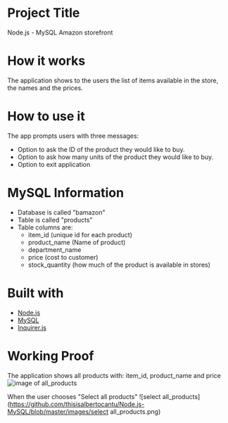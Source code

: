 # Project Title
Node.js - MySQL Amazon storefront

# How it works
The application shows to the users the list of items available in the store, the names and the prices.

# How to use it
The app prompts users with three messages:

* Option to ask the ID of the product they would like to buy.
* Option to ask how many units of the product they would like to buy.
* Option to exit application

# MySQL Information
* Database is called "bamazon"
* Table is called "products"
* Table columns are: 
  * item_id (unique id for each product)
  * product_name (Name of product)
  * department_name
  * price (cost to customer)
  * stock_quantity (how much of the product is available in stores)

# Built with
* [Node.js](https://nodejs.org/)
* [MySQL](https://www.mysql.com)
* [Inquirer.js](https://www.npmjs.com/package/inquirer)

# Working Proof
The application shows all products with: item_id, product_name and price
![image of all_products](https://github.com/thisisalbertocantu/Node.js-MySQL/blob/master/images/all_products.png)

When the user chooses "Select all products"
![select all_products](https://github.com/thisisalbertocantu/Node.js-MySQL/blob/master/images/select all_products.png)
